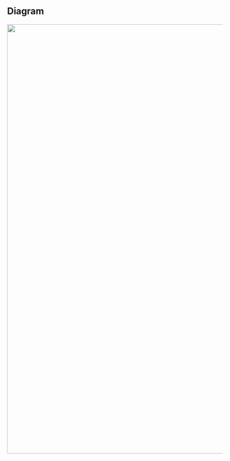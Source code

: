## Diagram

<img src="(https://user-images.githubusercontent.com/122938102/236098271-bfbf97ae-4ae6-41cd-ac78-e64ab604eedc.png)" width="1000">
